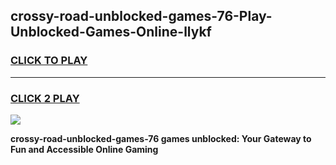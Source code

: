 
## crossy-road-unblocked-games-76-Play-Unblocked-Games-Online-llykf
<h3>
<a href="https://premium76.site?title=crossy-road-unblocked-games-76&ref=24A">CLICK TO PLAY</a></h3>
<hr>

<h3>
<a href="https://premium76.site?title=crossy-road-unblocked-games-76&ref=24A">CLICK 2 PLAY</a>
  
</h3>

<a href="https://premium76.site?title=crossy-road-unblocked-games-76&ref=24A"><img src="https://clearcache.store/games.png"></a>


**crossy-road-unblocked-games-76 games unblocked: Your Gateway to Fun and Accessible Online Gaming**
